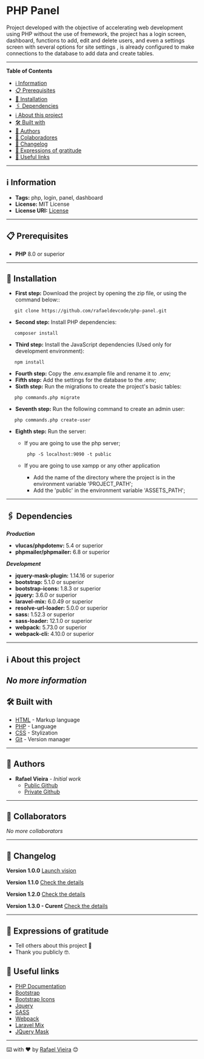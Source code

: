 # PHP Panel

Project developed with the objective of accelerating web development using PHP without the use of fremework, the project has a login screen, dashboard, functions to add, edit and delete users, and even a settings screen with several options for site settings , is already configured to make connections to the database to add data and create tables.

----

**Table of Contents**
- [ℹ️ Information](#information)
- [📋 Prerequisites](#prerequisites)
- [🔧 Installation](#installation)
- [🖇 Dependencies](#dependencies)
- [ℹ️ About this project](#about-this-project)
- [🛠️ Built with](#built-with)
- [👥 Authors](#authors)
- [👥 Colaboradores](#collaborators)
- [📝 Changelog](#changelog)
- [🎁 Expressions of gratitude](#expressions-of-gratitude)
- [🔗 Useful links](#useful-links)

----

## ℹ️ <a id="information">Information</a>
- **Tags:** php, login, panel, dashboard
- **License:** MIT License
- **License URI:** [License](./LICENSE)

----

## 📋 <a id="prerequisites">Prerequisites</a>
- **PHP** 8.0 or superior

----

## 🔧 <a id="installation">Installation</a>
 - **First step:** Download the project by opening the zip file, or using the command below::
 ```
    git clone https://github.com/rafaeldevcode/php-panel.git
 ```

 - **Second step:** Install PHP dependencies:
 ```
    composer install
 ```

 - **Third step:** Install the JavaScript dependencies (Used only for development environment):
 ```
    npm install
 ```
 - **Fourth step:** Copy the .env.example file and rename it to .env;
 - **Fifth step:** Add the settings for the database to the .env;
 - **Sixth step:** Run the migrations to create the project's basic tables:
 ```
    php commands.php migrate
 ```

 - **Seventh step:** Run the following command to create an admin user:
 ```
    php commands.php create-user
 ```

 - **Eighth step:** Run the server:
    - If you are going to use the php server;
      ```
       php -S localhost:9090 -t public
      ```   
      
     - If you are going to use xampp or any other application
        - Add the name of the directory where the project is in the environment variable 'PROJECT_PATH';
        - Add the 'public' in the environment variable 'ASSETS_PATH';

----
 
## 🖇 <a id="dependencies">Dependencies</a>

***Production***
- **vlucas/phpdotenv:** 5.4 or superior
- **phpmailer/phpmailer:** 6.8 or superior

***Development***
- **jquery-mask-plugin:** 1.14.16 or superior
- **bootstrap:** 5.1.0 or superior
- **bootstrap-icons:** 1.8.3 or superior
- **jquery:** 3.6.0 or superior
- **laravel-mix:** 6.0.49 or superior
- **resolve-url-loader:** 5.0.0 or superior
- **sass:** 1.52.3 or superior
- **sass-loader:** 12.1.0 or superior
- **webpack:** 5.73.0 or superior
- **webpack-cli:** 4.10.0 or superior

----

## ℹ️ <a id="about-this-project">About this project</a>
*No more information*
----

## 🛠️ <a id="built-with">Built with</a>
- [HTML](https://html.com/) - Markup language
- [PHP](https://www.php.net/docs.php) - Language
- [CSS](#) - Stylization
- [Git](https://git-scm.com/doc) - Version manager

----

## 👥 <a id="authors">Authors</a>
- **Rafael Vieira** - *Initial work* 
    - [Public Github](https://github.com/rafaeldevcode) 
    - [Private Github](https://github.com/rafaeldevfem)

----

## 👥 <a id="collaborators">Collaborators</a>
*No more collaborators*

----

## 📝 <a id="changelog">Changelog</a>
**Version 1.0.0**
[Launch vision](https://github.com/rafaeldevcode/php-panel/releases/tag/v1.0.0)

**Version 1.1.0**
[Check the details](https://github.com/rafaeldevcode/php-panel/releases/tag/v1.1.0)

**Version 1.2.0**
[Check the details](https://github.com/rafaeldevcode/php-panel/releases/tag/v1.2.0)

**Version 1.3.0 - Curent**
[Check the details](https://github.com/rafaeldevcode/php-panel/releases/tag/v1.3.0)

----

## 🎁 <a id="expressions-of-gratitude">Expressions of gratitude</a>
- Tell others about this project 📢
- Thank you publicly 🤓.

## 🔗 <a id="useful-links">Useful links</a>
- [PHP Documentation](https://www.php.net/docs.php)
- [Bootstrap](https://getbootstrap.com/docs/5.1/getting-started/introduction/)
- [Bootstrap Icons](https://icons.getbootstrap.com/)
- [Jquery](https://api.jquery.com/)
- [SASS](https://sass-lang.com/documentation/)
- [Webpack](https://webpack.js.org/concepts/)
- [Laravel Mix](https://laravel-mix.com/docs/6.0/installation)
- [JQuery Mask](https://igorescobar.github.io/jQuery-Mask-Plugin/docs.html)

---
⌨️ with ❤️ by [Rafael Vieira](https://github.com/rafaeldevcode) 😊
